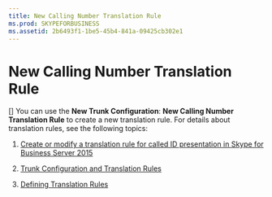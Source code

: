 ```yaml
---
title: New Calling Number Translation Rule
ms.prod: SKYPEFORBUSINESS
ms.assetid: 2b6493f1-1be5-45b4-841a-09425cb302e1
---
```



# New Calling Number Translation Rule
[]
You can use the **New Trunk Configuration**: **New Calling Number Translation Rule** to create a new translation rule. For details about translation rules, see the following topics:
  
    
    


1.  [Create or modify a translation rule for called ID presentation in Skype for Business Server 2015](create-or-modify-a-translation-rule-for-called-id-presentation-in-skype-for-busi.md)
    
  
2.  [Trunk Configuration and Translation Rules](http://technet.microsoft.com/library/0c339511-a185-484e-94f0-dbe918b7e48a.aspx)
    
  
3.  [Defining Translation Rules](http://technet.microsoft.com/library/4f6b975a-77e6-474c-9171-b139d84138c2.aspx)
    
  

